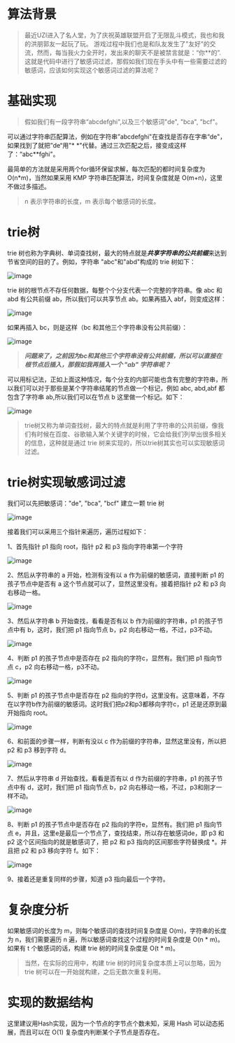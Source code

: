 # 算法背景
>最近UZI进入了名人堂，为了庆祝英雄联盟开启了无限乱斗模式，我也和我的洪朋郭友一起玩了玩。
游戏过程中我们也是和队友发生了"友好"的交流，然而，每当我火力全开时，发出来的聊天不是被禁言就是：“你**的”.
>这就是代码中进行了敏感词过滤，那假如我们现在手头中有一些需要过滤的敏感词，应该如何实现这个敏感词过滤的算法呢？

# 基础实现
>假如我们有一段字符串“abcdefghi",以及三个敏感词"de", "bca", "bcf"。

可以通过字符串匹配算法，例如在字符串”abcdefghi"在查找是否存在字串“de"，如果找到了就把”de“用"* *"代替。通过三次匹配之后，接变成这样了：“abc**fghi"。

最简单的方法就是采用两个for循环保留求解，每次匹配的都时间复杂度为O(n*m)，当然如果采用 KMP 字符串匹配算法，时间复杂度就是 O(m+n)，这里不做过多描述。
>n 表示字符串的长度，m 表示每个敏感词的长度。

# trie树
trie 树也称为字典树、单词查找树，最大的特点就是***共享字符串的公共前缀***来达到节省空间的目的了。例如，字符串 "abc"和"abd"构成的 trie 树如下：

![image](https://github.com/user-attachments/assets/34a4d2cf-1713-406d-a86b-a9e83cecc99c)

trie 树的根节点不存任何数据，每整个个分支代表一个完整的字符串。像 abc 和 abd 有公共前缀 ab，所以我们可以共享节点 ab。如果再插入 abf，则变成这样：

![image](https://github.com/user-attachments/assets/4f0e0705-2cd9-4288-8778-517726859cc0)

如果再插入 bc，则是这样（bc 和其他三个字符串没有公共前缀）：

![image](https://github.com/user-attachments/assets/06cbf690-4205-4ecb-9fe3-9e8979f6c5e5)

>***问题来了，之前因为bc和其他三个字符串没有公共前缀，所以可以直接在根节点后插入，那假如我再插入一个 "ab" 字符串呢？***

可以用标记法，正如上面这种情况，每个分支的内部可能也含有完整的字符串，所以我们可以对于那些是某个字符串结尾的节点做一个标记，例如 abc, abd,abf 都包含了字符串 ab,所以我们可以在节点 b 这里做一个标记。如下：

![image](https://github.com/user-attachments/assets/d3c1cdac-88a1-4e4b-9435-9afc85f62259)

>trie树又称为单词查找树，最大的特点就是利用了字符串的公共前缀，像我们有时候在百度、谷歌输入某个关键字的时候，它会给我们列举出很多相关的信息，这种就是通过 trie 树来实现的，所以trie树其实也可以实现敏感词过滤。

# trie树实现敏感词过滤
我们可以先把敏感词："de", "bca", "bcf" 建立一颗 trie 树

![image](https://github.com/user-attachments/assets/8d10590c-f2ac-4213-b98a-416ddd7cd0e2)

接着我们可以采用三个指针来遍历，遍历过程如下：

1、首先指针 p1 指向 root，指针 p2 和 p3 指向字符串第一个字符

![image](https://github.com/user-attachments/assets/ee751d24-7528-4c40-bbbc-fe9b04854592)

2、然后从字符串的 a 开始，检测有没有以 a 作为前缀的敏感词，直接判断 p1 的孩子节点中是否有 a 这个节点就可以了，显然这里没有。接着把指针 p2 和 p3 向右移动一格。

![image](https://github.com/user-attachments/assets/c4a9d52d-4989-43be-b287-ec81326d1411)

3、然后从字符串 b 开始查找，看看是否有以 b 作为前缀的字符串，p1 的孩子节点中有 b，这时，我们把 p1 指向节点 b，p2 向右移动一格，不过，p3不动。

![image](https://github.com/user-attachments/assets/ab354d67-03ce-4f24-b622-f79f728b81ad)

4、判断 p1 的孩子节点中是否存在 p2 指向的字符c，显然有。我们把 p1 指向节点 c，p2 向右移动一格，p3不动。

![image](https://github.com/user-attachments/assets/19265db6-b465-44c6-8b2a-eb1f2a1d07c4)

5、判断 p1 的孩子节点中是否存在 p2 指向的字符d，这里没有。这意味着，不存在以字符b作为前缀的敏感词。这时我们把p2和p3都移向字符c，p1 还是还原到最开始指向 root。

![image](https://github.com/user-attachments/assets/c07bad15-8b9f-47c2-a2a3-4d52c665132c)

6、和前面的步骤一样，判断有没以 c 作为前缀的字符串，显然这里没有，所以把 p2 和 p3 移到字符 d。

![image](https://github.com/user-attachments/assets/71a7b2cd-5ae2-442e-96f6-f827ec486d36)

7、然后从字符串 d 开始查找，看看是否有以 d 作为前缀的字符串，p1 的孩子节点中有 d，这时，我们把 p1 指向节点 b，p2 向右移动一格，不过，p3和刚才一样不动。

![image](https://github.com/user-attachments/assets/e207e12c-3055-4b42-99e6-0f4df2295b65)

8、判断 p1 的孩子节点中是否存在 p2 指向的字符e，显然有。我们把 p1 指向节点 e，并且，这里e是最后一个节点了，查找结束，所以存在敏感词de，即 p3 和 p2 这个区间指向的就是敏感词了，把 p2 和 p3 指向的区间那些字符替换成 *。并且把 p2 和 p3 移向字符 f。如下：

![image](https://github.com/user-attachments/assets/d9f09702-fa2d-42b8-95d4-d1f28afd12d7)

9、接着还是重复同样的步骤，知道 p3 指向最后一个字符。

# 复杂度分析
如果敏感词的长度为 m，则每个敏感词的查找时间复杂度是 O(m)，字符串的长度为 n，我们需要遍历 n 遍，所以敏感词查找这个过程的时间复杂度是 O(n * m)。如果有 t 个敏感词的话，构建 trie 树的时间复杂度是 O(t * m)。
>当然，在实际的应用中，构建 trie 树的时间复杂度本质上可以忽略，因为 trie 树可以在一开始就构建，之后无数次重复利用。

# 实现的数据结构
这里建议用Hash实现，因为一个节点的字节点个数未知，采用 Hash 可以动态拓展，而且可以在 O(1) 复杂度内判断某个子节点是否存在。
